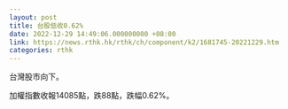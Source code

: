 ```yaml
---
layout: post
title: 台股低收0.62%
date: 2022-12-29 14:49:06.000000000 +08:00
link: https://news.rthk.hk/rthk/ch/component/k2/1681745-20221229.htm
categories: rthk
---
```


台灣股市向下。

加權指數收報14085點，跌88點，跌幅0.62%。
